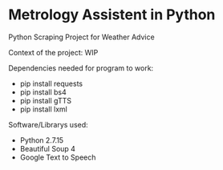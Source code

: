 # Metrology Assistent in Python
Python Scraping Project for Weather Advice 

Context of the project:
WIP




Dependencies needed for program to work:
- pip install requests
- pip install bs4
- pip install gTTS
- pip install lxml

Software/Librarys used:
- Python 2.7.15
- Beautiful Soup 4
- Google Text to Speech 
